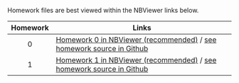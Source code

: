 Homework files are best viewed within the NBViewer links below.

| Homework  | Links         |
|:---------:|---------------|
| 0 | [Homework 0 in NBViewer (recommended)](http://nbviewer.jupyter.org/github/kmsaumcis/mcis6123_sp17_dss/blob/master/homework/00/HW0.ipynb) / [see homework source in Github](./00/HW0.ipynb) |
|  1 | [Homework 1 in NBViewer (recommended)](http://nbviewer.jupyter.org/github/kmsaumcis/mcis6123_sp17_dss/blob/master/homework/01/HW1.ipynb) / [see homework source in Github](./01/HW1.ipynb) |
